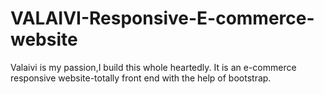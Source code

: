 # VALAIVI-Responsive-E-commerce-website
Valaivi is my passion,I build this whole heartedly. It is an e-commerce responsive website-totally front end with the help of bootstrap. 
